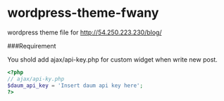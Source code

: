 wordpress-theme-fwany
=====================

wordpress theme file for http://54.250.223.230/blog/


###Requirement

You shold add ajax/api-key.php for custom widget when write new post.

```php
<?php
// ajax/api-ky.php
$daum_api_key = 'Insert daum api key here';
?>
```

